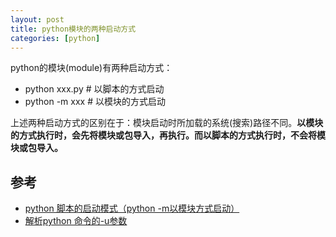 ```yaml
---
layout: post
title: python模块的两种启动方式
categories: [python] 
---
```


python的模块(module)有两种启动方式：

- python xxx.py # 以脚本的方式启动
- python -m xxx # 以模块的方式启动

上述两种启动方式的区别在于：模块启动时所加载的系统(搜索)路径不同。**以模块的方式执行时，会先将模块或包导入，再执行。而以脚本的方式执行时，不会将模块或包导入。**


## 参考
- [python 脚本的启动模式（python -m以模块方式启动）](https://blog.csdn.net/wonengguwozai/article/details/80480034)
- [解析python 命令的-u参数](https://blog.csdn.net/wonengguwozai/article/details/81668240)
